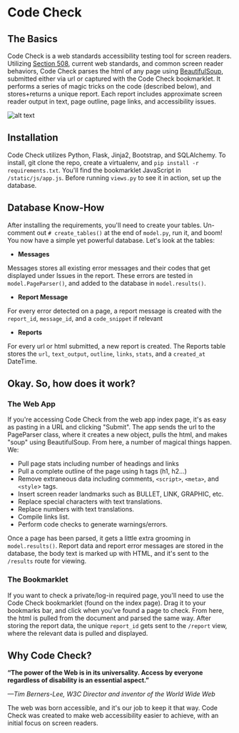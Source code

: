 
# Code Check

## The Basics
Code Check is a web standards accessibility testing tool for screen readers. Utilizing [Section 508](http://http://www.section508.gov/), current web standards, and common screen reader behaviors, Code Check parses the html of any page using [BeautifulSoup](http://www.crummy.com/software/BeautifulSoup/), submitted either via url or captured with the Code Check bookmarklet. It performs a series of magic tricks on the code (described below), and stores+returns a unique report. Each report includes approximate screen reader output in text, page outline, page links, and accessibility issues.

![alt text](https://github.com/abbyoung/Project/blob/master/static/img/codecheck_home.png "Code Check: Enter a URL.")

## Installation
Code Check utilizes Python, Flask, Jinja2, Bootstrap, and SQLAlchemy. To install, git clone the repo, create a virtualenv, and `pip install -r requirements.txt`. You'll find the bookmarklet JavaScript in `/static/js/app.js`. Before running `views.py` to see it in action, set up the database.


## Database Know-How
After installing the requirements, you'll need to create your tables. Un-comment out `# create_tables()` at the end of `model.py`, run it, and boom! You now have a simple yet powerful database. Let's look at the tables:


* **Messages**

Messages stores all existing error messages and their codes that get displayed under Issues in the report. These errors are tested in `model.PageParser()`, and added to the database in `model.results()`.

* **Report Message**

For every error detected on a page, a report message is created with the `report_id`, `message_id`, and a `code_snippet` if relevant

* **Reports**

For every url or html submitted, a new report is created. The Reports table stores the `url`, `text_output`, `outline`, `links`, `stats`, and a `created_at` DateTime.


## Okay. So, how does it work?
### The Web App
If you're accessing Code Check from the web app index page, it's as easy as pasting in a URL and clicking "Submit". The app sends the url to the PageParser class, where it creates a new object, pulls the html, and makes "soup" using BeautifulSoup. From here, a number of magical things happen. We:


* Pull page stats including number of headings and links
* Pull a complete outline of the page using h tags (h1, h2...)
* Remove extraneous data including comments, `<script>`, `<meta>`, and `<style`> tags.
* Insert screen reader landmarks such as BULLET, LINK, GRAPHIC, etc.
* Replace special characters with text translations.
* Replace numbers with text translations.
* Compile links list.
* Perform code checks to generate warnings/errors.

Once a page has been parsed, it gets a little extra grooming in `model.results()`. Report data and report error messages are stored in the database, the body text is marked up with HTML, and it's sent to the `/results` route for viewing.

### The Bookmarklet
If you want to check a private/log-in required page, you'll need to use the Code Check bookmarklet (found on the index page). Drag it to your bookmarks bar, and click when you've found a page to check. From here, the html is pulled from the document and parsed the same way. After storing the report data, the unique `report_id` gets sent to the `/report` view, where the relevant data is pulled and displayed.

## Why Code Check?
**“The power of the Web is in its universality.
Access by everyone regardless of disability is an essential aspect.”**

*&mdash;Tim Berners-Lee, W3C Director and inventor of the World Wide Web*

The web was born accessible, and it's our job to keep it that way. Code Check was created to make web accessibility easier to achieve, with an initial focus on screen readers.


